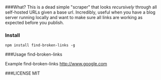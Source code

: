###What?
This is a dead simple "scraper" that looks *recursively* through all self-hosted URLs given a base url. Incredibly, useful when you have a blog server running locally and want to make sure all links are working as expected before you publish.

### Install
    npm install find-broken-links -g

###Usage
    find-broken-links <url>

Example
    find-broken-links http://www.google.com


###LICENSE
    MIT
